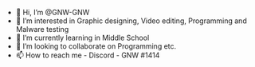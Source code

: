 - 👋 Hi, I’m @GNW-GNW
- 👀 I’m interested in Graphic designing, Video editing, Programming and Malware testing
- 🌱 I’m currently learning in Middle School
- 💞️ I’m looking to collaborate on Programming etc.
- 📫 How to reach me - Discord - GNW #1414

<!---
GNW-GNW/GNW-GNW is a ✨ special ✨ repository because its `README.md` (this file) appears on your GitHub profile.
You can click the Preview link to take a look at your changes.
--->
